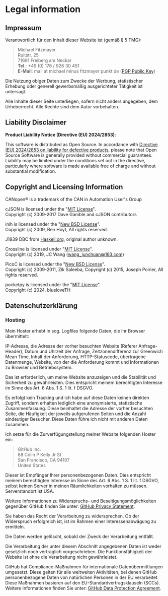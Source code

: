 # Legal information

## Impressum

Verantwortlich für den Inhalt dieser Website ist (gemäß § 5 TMG):

> Michael Fitzmayer  
> Ruitstr. 25  
> 71691 Freiberg am Neckar  
> **Tel**.: +49 (0) 176 / 926 30 451  
> **E-Mail**: mail at michael minus fitzmayer punkt de ([PGP Public Key](https://pgp.mit.edu/pks/lookup?op=get&search=0x2D6159AF6F65F9E1))

Die Nutzung obiger Daten zum Zwecke der Werbung, statistischer Erhebung
oder generell gewerbsmäßig ausgerichteter Tätigkeit ist untersagt.

Alle Inhalte dieser Seite unterliegen, sofern nicht anders angegeben,
dem Urheberrecht.  Alle Rechte sind dem Autor vorbehalten.

## Liability Disclaimer

**Product Liability Notice (Directive (EU) 2024/2853)**:

This software is distributed as Open Source. In accordance with
[Directive (EU) 2024/2853 on liability for defective products](https://eur-lex.europa.eu/eli/dir/2024/2853/),
please note that Open Source Software is generally provided without
commercial guarantees.  Liability may be limited under the conditions
set out in the directive, particularly where software is made available
free of charge and without substantial modification.

## Copyright and Licensing Information

CANopen® is a trademark of the CAN in Automation User's Group

cJSON is licensed under the
"[MIT License](https://github.com/DaveGamble/cJSON/blob/master/LICENSE)".  
Copyright (c) 2009-2017 Dave Gamble and cJSON contributors

inih is licensed under the
"[New BSD License](https://github.com/benhoyt/inih/blob/master/LICENSE.txt)".  
Copyright (c) 2009, Ben Hoyt, All rights reserved.

J1939 DBC from
[Haskell.org](https://hackage.haskell.org/package/ecu-0.0.8/src/src/j1939_utf8.dbc),
original author unknown.

Crossline is licensed under
"[MIT License](https://github.com/CANopenTerm/CANopenTerm/blob/main/src/crossline/LICENSE.md)".  
Copyright (c) 2019, JC Wang (wang_junchuan@163.com)

PicoC is licensed under the
"[New BSD License](https://github.com/CANopenTerm/CANopenTerm/blob/main/src/picoc/LICENSE)".  
Copyright (c) 2009-2011, Zik Saleeba, Copyright (c) 2015, Joseph Poirier, All rights reserved.

pocketpy is licensed under the
"[MIT License]("https://github.com/pocketpy/pocketpy/blob/main/LICENSE)".  
Copyright (c) 2024, blueloveTH

## Datenschutzerklärung

### Hosting

Mein Hoster erhebt in sog. Logfiles folgende Daten, die Ihr Browser
übermittelt:

IP-Adresse, die Adresse der vorher besuchten Website (Referer
Anfrage-Header), Datum und Uhrzeit der Anfrage,
Zeitzonendifferenz zur Greenwich Mean Time, Inhalt der
Anforderung, HTTP-Statuscode, übertragene Datenmenge, Website,
von der die Anforderung kommt und Informationen zu Browser und
Betriebssystem.

Das ist erforderlich, um meine Website anzuzeigen und die
Stabilität und Sicherheit zu gewährleisten.  Dies entspricht
meinem berechtigten Interesse im Sinne des Art. 6 Abs. 1 S. 1
lit. f DSGVO.

Es erfolgt kein Tracking und ich habe auf diese Daten keinen
direkten Zugriff, sondern erhalten lediglich eine anonymisierte,
statistische Zusammenfassung.  Diese beinhaltet die Adresse der
vorher besuchten Seite, die Häufigkeit der jeweils aufgerufenen
Seiten und die Anzahl eindeutiger Besucher.  Diese Daten führe
ich nicht mit anderen Daten zusammen.

Ich setze für die Zurverfügungstellung meiner Website folgenden
Hoster ein:

> GitHub Inc.  
> 88 Colin P Kelly Jr St  
> San Francisco, CA 94107  
> United States

Dieser ist Empfänger Ihrer personenbezogenen Daten.  Dies entspricht
meinem berechtigten Interesse im Sinne des Art. 6 Abs. 1 S. 1 lit. f
DSGVO, selbst keinen Server in meinen Räumlichkeiten vorhalten zu
müssen.  Serverstandort ist USA.

Weitere Informationen zu Widerspruchs- und Beseitigungsmöglichkeiten
gegenüber GitHub finden Sie unter:  [GitHub Privacy
Statement](https://docs.github.com/en/site-policy/privacy-policies/github-privacy-statement#github-pages).

Sie haben das Recht der Verarbeitung zu widersprechen.  Ob der
Widerspruch erfolgreich ist, ist im Rahmen einer Interessenabwägung zu
ermitteln.

Die Daten werden gelöscht, sobald der Zweck der Verarbeitung entfällt.

Die Verarbeitung der unter diesem Abschnitt angegebenen Daten ist weder
gesetzlich noch vertraglich vorgeschrieben.  Die Funktionsfähigkeit der
Website ist ohne die Verarbeitung nicht gewährleistet.

GitHub hat Compliance-Maßnahmen für internationale Datenübermittlungen
umgesetzt.  Diese gelten für alle weltweiten Aktivitäten, bei denen
GitHub personenbezogene Daten von natürlichen Personen in der EU
verarbeitet.  Diese Maßnahmen basieren auf den
EU-Standardvertragsklauseln (SCCs).  Weitere Informationen finden Sie
unter:  [GitHub Data Protection
Agreement](https://docs.github.com/en/site-policy/privacy-policies/github-data-protection-agreement).
